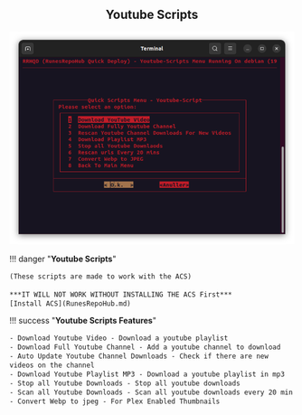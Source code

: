 <div align="center">

<h2> Youtube Scripts </h2>

<img src="../../../Images/Youtube-Scripts.png">

</div>

!!! danger "**Youtube Scripts**"

    (These scripts are made to work with the ACS)

    ***IT WILL NOT WORK WITHOUT INSTALLING THE ACS First*** 
    [Install ACS](RunesRepoHub.md)

!!! success "**Youtube Scripts Features**"

    - Download Youtube Video - Download a youtube playlist
    - Download Full Youtube Channel - Add a youtube channel to download
    - Auto Update Youtube Channel Downloads - Check if there are new videos on the channel
    - Download Youtube Playlist MP3 - Download a youtube playlist in mp3
    - Stop all Youtube Downloads - Stop all youtube downloads
    - Scan all Youtube Downloads - Scan all youtube downloads every 20 min 
    - Convert Webp to jpeg - For Plex Enabled Thumbnails

